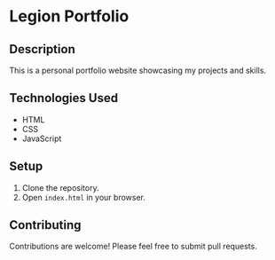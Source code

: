 # Legion Portfolio

## Description

This is a personal portfolio website showcasing my projects and skills.

## Technologies Used

*   HTML
*   CSS
*   JavaScript

## Setup

1.  Clone the repository.
2.  Open `index.html` in your browser.

## Contributing

Contributions are welcome! Please feel free to submit pull requests.
